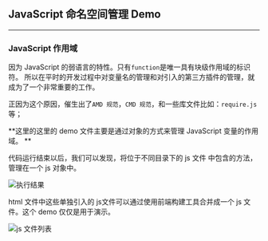 ## JavaScript 命名空间管理 Demo

----
### JavaScript 作用域

因为 JavaScript 的弱语言的特性。只有`function`是唯一具有块级作用域的标识符。
所以在平时的开发过程中对变量名的管理和对引入的第三方插件的管理，就成为了一个非常重要的工作。

正因为这个原因，催生出了`AMD 规范`，`CMD 规范`，和一些库文件比如：`require.js`等；


**这里的这里的 demo 文件主要是通过对象的方式来管理 JavaScript 变量的作用域。
**

代码运行结束以后，我们可以发现，将位于不同目录下的 js 文件 中包含的方法，管理在一个 js 对象中。

![执行结果](http://ww2.sinaimg.cn/large/698e22a9jw1f2dlm5pqlvj20ku09sgn6.jpg)



html 文件中这些单独引入的 js文件可以通过使用前端构建工具合并成一个 js 文件。这个 demo 仅仅是用于演示。

![js 文件列表](http://ww2.sinaimg.cn/large/698e22a9jw1f2dlmhovmfj20fg049q44.jpg)
